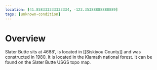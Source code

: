 ```yaml
---
location: [41.858333333333334, -123.35388888888889]
tags: [unknown-condition]
---
```


# Overview

Slater Butte sits at 4688', is located in [[Siskiyou County]] and was constructed in 1980. It is located in the Klamath national forest. It can be found on the Slater Butte USGS topo map.

